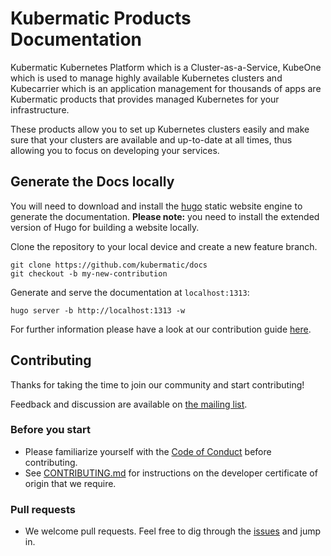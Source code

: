 # Kubermatic Products Documentation

Kubermatic Kubernetes Platform which is a Cluster-as-a-Service, KubeOne which is used to manage highly available Kubernetes clusters and Kubecarrier which is an application management for thousands of apps are Kubermatic products that provides managed Kubernetes for your infrastructure.

These products allow you to set up Kubernetes clusters easily and make sure that your clusters are available and up-to-date at all times, thus allowing you to focus on developing your services.

## Generate the Docs locally

You will need to download and install the [hugo](https://gohugo.io/installation/) static website engine to generate the documentation. **Please note:** you need to install the extended version of Hugo for building a website locally.

Clone the repository to your local device and create a new feature branch.

```
git clone https://github.com/kubermatic/docs
git checkout -b my-new-contribution
```

Generate and serve the documentation at `localhost:1313`:

```
hugo server -b http://localhost:1313 -w
```

For further information please have a look at our contribution guide [here](./CONTRIBUTING.md).

## Contributing

Thanks for taking the time to join our community and start contributing!

Feedback and discussion are available on [the mailing list][11].

### Before you start

* Please familiarize yourself with the [Code of Conduct][4] before contributing.
* See [CONTRIBUTING.md][2] for instructions on the developer certificate of origin that we require.

### Pull requests

* We welcome pull requests. Feel free to dig through the [issues][1] and jump in.

[1]: https://github.com/kubermatic/docs/issues
[2]: https://github.com/kubermatic/docs/blob/master/CONTRIBUTING.md
[4]: https://github.com/kubermatic/docs/blob/master/CODE_OF_CONDUCT.md

[11]: https://groups.google.com/forum/#!forum/kubermatic-dev
